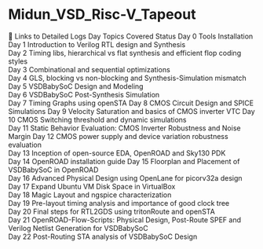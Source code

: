 # Midun_VSD_Risc-V_Tapeout



🔽 Links to Detailed Logs
Day	Topics Covered	Status
Day 0	Tools Installation	
Day 1	Introduction to Verilog RTL design and Synthesis	
Day 2	Timing libs, hierarchical vs flat synthesis and efficient flop coding styles	
Day 3	Combinational and sequential optimizations	
Day 4	GLS, blocking vs non-blocking and Synthesis-Simulation mismatch	
Day 5	VSDBabySoC Design and Modeling	
Day 6	VSDBabySoC Post-Synthesis Simulation	
Day 7	Timing Graphs using openSTA	
Day 8	CMOS Circuit Design and SPICE Simulations
Day 9	Velocity Saturation and basics of CMOS inverter VTC	
Day 10	CMOS Switching threshold and dynamic simulations	
Day 11	Static Behavior Evaluation: CMOS Inverter Robustness and Noise Margin
Day 12	CMOS power supply and device variation robustness evaluation	
Day 13	Inception of open-source EDA, OpenROAD and Sky130 PDK	
Day 14	OpenROAD installation guide	
Day 15	Floorplan and Placement of VSDBabySoC in OpenROAD	
Day 16	Advanced Physical Design using OpenLane for picorv32a design
Day 17	Expand Ubuntu VM Disk Space in VirtualBox	
Day 18	Magic Layout and ngspice characterization	
Day 19	Pre-layout timing analysis and importance of good clock tree	
Day 20	Final steps for RTL2GDS using tritonRoute and openSTA	
Day 21	OpenROAD-Flow-Scripts: Physical Design, Post-Route SPEF and Verilog Netlist Generation for VSDBabySoC	
Day 22	Post-Routing STA analysis of VSDBabySoC Design	
